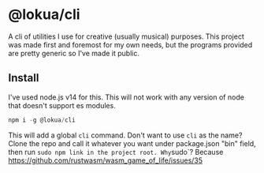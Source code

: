 # @lokua/cli

A cli of utilities I use for creative (usually musical) purposes. This project
was made first and foremost for my own needs, but the programs provided are
pretty generic so I've made it public.

## Install

I've used node.js v14 for this. This will not work with any version of node that
doesn't support es modules.

```js
npm i -g @lokua/cli
```

This will add a global `cli` command. Don't want to use `cli` as the name? Clone
the repo and call it whatever you want under package.json "bin" field, then run
`sudo npm link in the project root. Why`sudo`? Because
https://github.com/rustwasm/wasm_game_of_life/issues/35
